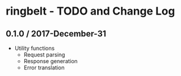 # ringbelt - TODO and Change Log

## 0.1.0 / 2017-December-31

- Utility functions
  - Request parsing
  - Response generation
  - Error translation
